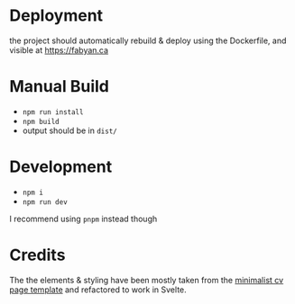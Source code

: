 # Deployment

the project should automatically rebuild & deploy using the Dockerfile, and visible at https://fabyan.ca

# Manual Build

-   `npm run install`
-   `npm build`
-   output should be in `dist/`

# Development

-   `npm i`
-   `npm run dev`

I recommend using `pnpm` instead though

# Credits

The the elements & styling have been mostly taken from the [minimalist cv page template](https://github.com/BartoszJarocki/cv) and refactored to work in Svelte.
